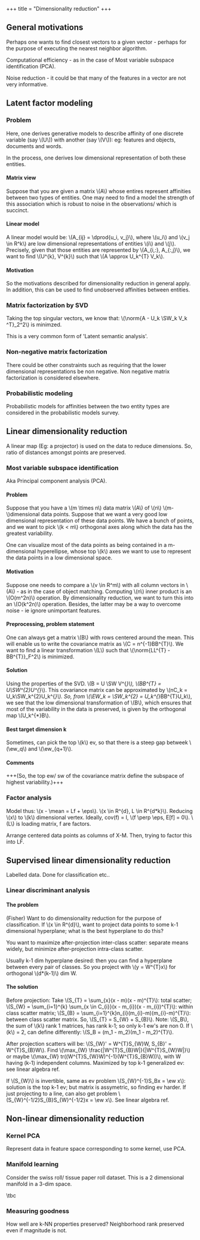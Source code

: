 +++
title = "Dimensionality reduction"
+++

## General motivations
Perhaps one wants to find closest vectors to a given vector - perhaps for the purpose of executing the nearest neighbor algorithm.

Computational efficiency - as in the case of Most variable subspace identification (PCA).

Noise reduction - it could be that many of the features in a vector are not very informative.

## Latent factor modeling
### Problem
Here, one derives generative models to describe  affinity of one discrete variable (say \\(U\\)) with another (say \\(V\\)): eg: features and objects, documents and words.

In the process, one derives low dimensional representation of both these entities. 

#### Matrix view
Suppose that you are given a matrix \\(A\\) whose entires represent affinities between two types of entities. One may need to find a model the strength of this association which is robust to noise in the observations/ which is succinct.

#### Linear model
A linear model would be: \\(A_{ij} = \dprod{u_i, v_j}\\), where \\(u_i\\) and \\(v_j \in R^k\\) are low dimensional representations of entities \\(i\\) and \\(j\\). Precisely, given that those entities are represented by \\(A_{i,:}, A_{:,j}\\), we want to find \\(U^{k}, V^{k}\\) such that \\(A \approx U_k^{T} V_k\\).

#### Motivation
So the motivations described for dimensionality reduction in general apply. In addition, this can be used to find unobserved affinities between entities.

### Matrix factorization by SVD
Taking the top singular vectors, we know that: \\(\norm{A - U_k \SW_k V_k ^T}_2^2\\) is minimzed.

This is a very common form of 'Latent semantic analysis'.

### Non-negative matrix factorization
There could be other constraints such as requiring that the lower dimensional representations be non negative. Non negative matrix factorization is considered elsewhere.

### Probabilistic modeling
Probabilistic models for affinities between the two entity types are considered in the probabilistic models survey.

## Linear dimensionality reduction
A linear map (Eg: a projector) is used on the data to reduce dimensions. So, ratio of distances amongst points are preserved.

### Most variable subspace identification
Aka Principal component analysis (PCA).

#### Problem
Suppose that you have a \\(m \times n\\) data matrix \\(A\\) of \\(n\\) \\(m-\\)dimensional data points. Suppose that we want a very good low dimensional representation of these data points. We have a bunch of points, and we want to pick \\(k < m\\) orthogonal axes along which the data has the greatest variability.

One can visualize most of the data points as being contained in a m-dimensional hyperellipse, whose top \\(k\\) axes we want to use to represent the data points in a low dimensional space.

#### Motivation
Suppose one needs to compare a \\(v \in R^m\\) with all column vectors in \\(A\\) - as in the case of object matching. Computing \\(n\\) inner product is an \\(O(m^2n)\\) operation. By dimensionality reduction, we want to turn this into an \\(O(k^2n)\\) operation. Besides, the latter may be a way to overcome noise - ie ignore unimportant features.

#### Preprocessing, problem statement
One can always get a matrix \\(B\\) with rows centered around the mean. This will enable us to write the covariance matrix as \\(C = n^{-1}BB^{T}\\). We want to find a linear transformation \\(L\\) such that \\(\norm{LL^{T} - BB^{T}}_F^2\\) is minimized.

#### Solution
Using the properties of the SVD. \\(B = U \SW V^{*}\\), \\(BB^{T} = U\SW^{2}U^{*}\\). This covariance matrix can be approximated by \\(nC_k = U_k\SW_k^{2}U_k^{*}\\). So, from \\(\EW_k = \SW_k^{2} = U_k^{*}BB^{T}U_k\\), we see that the low dimensional transformation of \\(B\\), which ensures that most of the variability in the data is preserved, is given by the orthogonal map \\(U_k^{*}B\\).

#### Best target dimension k
Sometimes, can pick the top \\(k\\) ev, so that there is a steep gap betweek \\(\ew_q\\) and \\(\ew_{q+1}\\).

#### Comments
+++(So, the top ew/ sw of the covariance matrix define the subspace of highest variability.)+++

### Factor analysis
Model thus: \\(x - \mean = Lf + \eps\\). \\(x \in R^{d}, L \in R^{d*k}\\). Reducing \\(x\\) to \\(k\\) dimensional vertex. Ideally, cov(f) = I, \\(f \perp \eps, E[f] = 0\\). \\(L\\) is loading matrix, f are factors.

Arrange centered data points as columns of X-M. Then, trying to factor this into LF.

## Supervised linear dimensionality reduction
Labelled data. Done for classification etc..

### Linear discriminant analysis
#### The problem
(Fisher) Want to do dimensionality reduction for the purpose of classification. If \\(x \in R^{d}\\), want to project data points to some k-1 dimensional hyperplane; what is the best hyperplane to do this?

You want to maximize after-projection inter-class scatter: separate means widely, but minimize after-projection intra-class scatter.

Usually k-1 dim hyperplane desired: then you can find a hyperplane between every pair of classes. So you project with \\(y = W^{T}x\\) for orthogonal \\(d*(k-1)\\) dim W.

#### The solution
Before projection: Take \\(S_{T} = \sum_{x}(x - m)(x - m)^{T}\\): total scatter; \\(S_{W} = \sum_{i=1}^{k} \sum_{x \in C_{i}}(x - m_{i})(x - m_{i})^{T}\\): within class scatter matrix; \\(S_{B} = \sum_{i=1}^{k}n_{i}(m_{i}-m)(m_{i}-m)^{T}\\): between class scatter matrix. So, \\(S_{T} = S_{W} + S_{B}\\). Note: \\(S_B\\), the sum of \\(k\\) rank 1 matrices, has rank k-1; so only k-1 ew's are non 0. If \\(k\\) = 2, can define differently: \\(S_B = (m_1 - m_2)(m_1 - m_2)^{T}\\).

After projection scatters will be: \\(S_{W}' = W^{T}S_{W}W, S_{B}' = W^{T}S_{B}W\\). Find \\(\max_{W} \frac{|W^{T}S_{B}W|}{|W^{T}S_{W}W|}\\) or maybe \\(\max_{W} tr((W^{T}S_{W}W)^{-1}(W^{T}S_{B}W))\\), with W having (k-1) independent columns. Maximized by top k-1 generalized ev: see linear algebra ref.

If \\(S_{W}\\) is invertible, same as ev problem \\(S_{W}^{-1}S_Bx = \ew x\\): solution is the top k-1 ev; but matrix is assymetric, so finding ev harder. If just projecting to a line, can also get problem \\(S_{W}^{-1/2}S_{B}S_{W}^{-1/2}x = \ew x\\). See linear algebra ref.

## Non-linear dimensionality reduction
### Kernel PCA
Represent data in feature space corresponding to some kernel, use PCA.

### Manifold learning
Consider the swiss roll/ tissue paper roll dataset. This is a 2 dimensional manifold in a 3-dim space.

\tbc

### Measuring goodness
How well are k-NN properties preserved? Neighborhood rank preserved even if magnitude is not.

